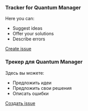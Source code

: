 ### Tracker for Quantum Manager

Here you can:
- Suggest ideas
- Offer your solutions
- Describe errors


[Create issue](https://github.com/Quantum-Manager/tracker/issues/new/choose)


### Трекер для Quantum Manager

Здесь вы можете:
- Предложить идеи
- Предложить свои решения
- Описать ошибки


[Создать issue](https://github.com/Quantum-Manager/tracker/issues/new/choose)
